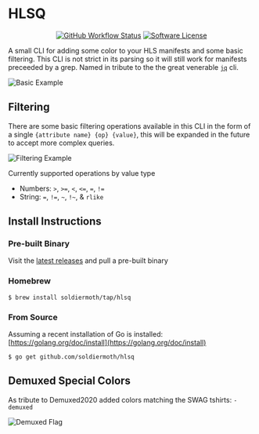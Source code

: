 # HLSQ

<p align="center">
  <a href="https://github.com/soldiermoth/hlsq/actions?workflow=Release"><img alt="GitHub Workflow Status" src="https://img.shields.io/github/workflow/status/soldiermoth/hlsq/Release?style=for-the-badge"></a>
  <a href="/LICENSE"><img alt="Software License" src="https://img.shields.io/badge/license-MIT-brightgreen.svg?style=for-the-badge"></a>
</p>

A small CLI for adding some color to your HLS manifests and some basic filtering.
This CLI is not strict in its parsing so it will still work for manifests preceeded
by a grep. Named in tribute to the the great venerable [`jq`](https://github.com/stedolan/jq) cli.

![Basic Example](images/basic.gif)

## Filtering

There are some basic filtering operations available in this CLI in the form of a single `{attribute name} {op} {value}`, this will be expanded in the future to accept more complex queries.

![Filtering Example](images/filter.gif)

Currently supported operations by value type
- Numbers: `>`, `>=`, `<`, `<=`, `=`, `!=`
- String: `=`, `!=`, `~`, `!~`, & `rlike`

## Install Instructions

### Pre-built Binary
Visit the [latest releases](https://github.com/soldiermoth/hlsq/releases) and pull a pre-built binary

### Homebrew

```
$ brew install soldiermoth/tap/hlsq
```

### From Source
Assuming a recent installation of Go is installed: [https://golang.org/doc/install](https://golang.org/doc/install)
```
$ go get github.com/soldiermoth/hlsq
```

## Demuxed Special Colors

As tribute to Demuxed2020 added colors matching the SWAG tshirts: `-demuxed`

![Demuxed Flag](images/demuxed2020.png)
